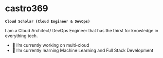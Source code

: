 # castro369

**`Cloud Scholar (Cloud Engineer & DevOps)`**
 
I am a Cloud Architect/ DevOps Engineer that has the thirst for knowledge in everything tech.
- 🔭 I’m currently working on multi-cloud
- 🌱 I’m currently learning Machine Learning and Full Stack Development

<!--
**castro369/castro369** is a ✨ _special_ ✨ repository because its `README.md` (this file) appears on your GitHub profile.

Here are some ideas to get you started:

- 🔭 I’m currently working on ...
- 🌱 I’m currently learning ...
- 👯 I’m looking to collaborate on ...
- 🤔 I’m looking for help with ...
- 💬 Ask me about ...
- 📫 How to reach me: ...
- 😄 Pronouns: ...
- ⚡ Fun fact: ...
-->

